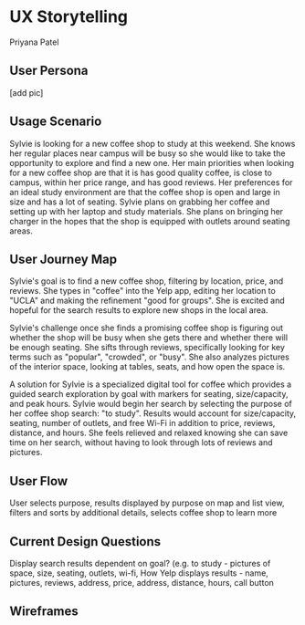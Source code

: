 # UX Storytelling
Priyana Patel

## User Persona
[add pic]

## Usage Scenario
Sylvie is looking for a new coffee shop to study at this weekend. She knows her regular places near campus will be busy so she would like to take the opportunity to explore and find a new one. Her main priorities when looking for a new coffee shop are that it is has good quality coffee, is close to campus, within her price range, and has good reviews. Her preferences for an ideal study environment are that the coffee shop is open and large in size and has a lot of seating. Sylvie plans on grabbing her coffee and setting up with her laptop and study materials. She plans on bringing her charger in the hopes that the shop is equipped with outlets around seating areas. 

## User Journey Map
Sylvie's goal is to find a new coffee shop, filtering by location, price, and reviews. She types in "coffee" into the Yelp app, editing her location to "UCLA" and making the refinement "good for groups". She is excited and hopeful for the search results to explore new shops in the local area.

Sylvie's challenge once she finds a promising coffee shop is figuring out whether the shop will be busy when she gets there and whether there will be enough seating. She sifts through reviews, specifically looking for key terms such as "popular", "crowded", or "busy". She also analyzes pictures of the interior space, looking at tables, seats, and how open the space is. 

A solution for Sylvie is a specialized digital tool for coffee which provides a guided search exploration by goal with markers for seating, size/capacity, and peak hours. Sylvie would begin her search by selecting the purpose of her coffee shop search: "to study". Results would account for size/capacity, seating, number of outlets, and free Wi-Fi in addition to price, reviews, distance, and hours. She feels relieved and relaxed knowing she can save time on her search, without having to look through lots of reviews and pictures. 

## User Flow
User selects purpose, results displayed by purpose on map and list view, filters and sorts by additional details, selects coffee shop to learn more 

## Current Design Questions
Display search results dependent on goal? (e.g. to study - pictures of space, size, seating, outlets, wi-fi, 
How Yelp displays results - name, pictures, reviews, address, price, address, distance, hours, call button 

## Wireframes 

